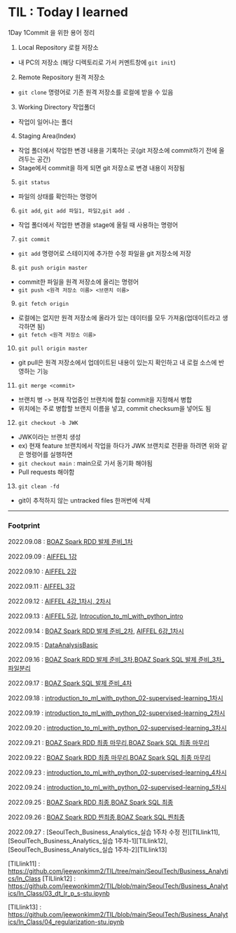 # TIL : Today I learned

1Day 1Commit 을 위한 용어 정리

1. Local Repository 로컬 저장소
- 내 PC의 저장소 (해당 디렉토리로 가서 커멘트창에 ```git init```)

2. Remote Repository 원격 저장소
- ```git clone``` 명령어로 기존 원격 저장소를 로컬에 받을 수 있음

3. Working Directory 작업폴더
- 작업이 일어나는 폴더

4. Staging Area(Index)
- 작업 폴더에서 작업한 변경 내용을 기록하는 곳(git 저장소에 commit하기 전에 올려두는 공간)
- Stage에서 commit을 하게 되면 git 저장소로 변경 내용이 저장됨

5. ```git status```
- 파일의 상태를 확인하는 명령어

6. ```git add```, ```git add 파일1, 파일2```,```git add .```
- 작업 폴더에서 작업한 변경을 stage에 올릴 때 사용하는 명령어

7. ```git commit```
- ```git add``` 명령어로 스테이지에 추가한 수정 파일을 git 저장소에 저장

8. ```git push origin master```
- commit한 파일을 원격 저장소에 올리는 명령어
- ```git push <원격 저장소 이름> <브랜치 이름>```

9. ```git fetch origin```
- 로컬에는 없지만 원격 저장소에 올라가 있는 데이터를 모두 가져옴(업데이트라고 생각하면 됨)
- ```git fetch <원격 저장소 이름>```

10. ```git pull origin master```
- git pull은 원격 저장소에서 업데이트된 내용이 있는지 확인하고 내 로컬 소스에 반영하는 기능

11. ```git merge <commit>```
- 브랜치 병 -> 현재 작업중인 브랜치에 합칠 commit을 지정해서 병합
- <commit> 위치에는 주로 병합할 브랜치 이름을 넣고, commit checksum을 넣어도 됨
  
12. ```git checkout -b JWK```
- JWK이라는 브랜치 생성
- ex) 현재 feature 브랜치에서 작업을 하다가 JWK 브랜치로 전환을 하려면 위와 같은 명령어를 실행하면
- ```git checkout main``` : main으로 가서 동기화 해야됨
- Pull requests 해야함

13. ```git clean -fd```
- git이 추적하지 않는 untracked files 한꺼번에 삭제


  
  
  
---
  
  
  
  
  
### Footprint ###
  
2022.09.08 : [BOAZ Spark RDD 발제 준비_1차][TILlink]

[TILlink]: https://github.com/jeewonkimm2/TIL/blob/main/BOAZ/Spark_RDD_Presentation.ipynb

2022.09.09 : [AIFFEL 1강][TILlink1]

[TILlink1]: https://github.com/jeewonkimm2/TIL/blob/main/AIFFEL/1_%EB%94%A5%EB%9F%AC%EB%8B%9D%ED%95%9C%ED%85%8C_%EC%86%90%EA%B8%80%EC%94%A8_%EC%88%AB%EC%9E%90_%EA%B0%80%EB%A5%B4%EC%B3%90%EC%A3%BC%EA%B8%B0_(1)_%EB%AA%A8%EB%8D%B8_%EC%84%A4%EA%B3%84.ipynb

2022.09.10 : [AIFFEL 2강][TILlink2]

[TILlink2]: https://github.com/jeewonkimm2/TIL/blob/main/AIFFEL/2_%EB%94%A5%EB%9F%AC%EB%8B%9D%ED%95%9C%ED%85%8C_%EC%86%90%EA%B8%80%EC%94%A8_%EC%88%AB%EC%9E%90_%EA%B0%80%EB%A5%B4%EC%B3%90%EC%A3%BC%EA%B8%B0_(2)_%EB%AA%A8%EB%8D%B8_%ED%95%99%EC%8A%B5.ipynb

2022.09.11 : [AIFFEL 3강][TILlink3]

[TILlink3]: https://github.com/jeewonkimm2/TIL/blob/main/AIFFEL/3_%EC%9D%B8%EA%B3%B5%EC%A7%80%EB%8A%A5%EA%B3%BC_%EA%B0%80%EC%9C%84%EB%B0%94%EC%9C%84%EB%B3%B4_%EB%8B%A8%ED%8C%90%EC%8A%B9%EB%B6%80_%ED%94%84%EB%A1%9C%EC%A0%9D%ED%8A%B8.ipynb

2022.09.12 : [AIFFEL 4강_1차시, 2차시][TILlink4]

[TILlink4]: https://github.com/jeewonkimm2/TIL/blob/main/AIFFEL/4_%EA%B1%B0%EC%9A%B8%EC%95%84_%EA%B1%B0%EC%9A%B8%EC%95%84%2C_%EB%82%98%EB%8A%94_%EB%A9%8D%EB%A9%8D%EC%9D%B4_%EC%83%81%EC%9D%B4%EB%8B%88%2C_%EB%83%A5%EC%9D%B4_%EC%83%81%EC%9D%B4%EB%8B%88%3F_(1)_%EC%A7%81%EC%A0%91_%EB%A7%8C%EB%93%A4%EA%B8%B0.ipynb

2022.09.13 : [AIFFEL 5강][TILlink5], [Introcution_to_ml_with_python_intro][TILlink6]

[TILlink5]: https://github.com/jeewonkimm2/TIL/blob/main/AIFFEL/5_%EA%B1%B0%EC%9A%B8%EC%95%84_%EA%B1%B0%EC%9A%B8%EC%95%84%2C_%EB%82%98%EB%8A%94_%EB%A9%8D%EB%A9%8D%EC%9D%B4_%EC%83%81%EC%9D%B4%EB%8B%88%2C_%EB%83%A5%EC%9D%B4_%EC%83%81%EC%9D%B4%EB%8B%88%3F_(2)_%EC%A0%84%EC%9D%B4_%ED%95%99%EC%8A%B5_%EB%AA%A8%EB%8D%B8_%EA%B5%AC%EC%B6%95.ipynb
[TILlink6]:https://github.com/jeewonkimm2/TIL/blob/main/SeoulTech/Business_Analytics/amueller_introduction_to_ml_with_python/introduction_to_ml_with_python_01_introduction.ipynb

2022.09.14 : [BOAZ Spark RDD 발제 준비_2차][TILlink], [AIFFEL 6강_1차시][TILlink7]

[TILlink7]:https://github.com/jeewonkimm2/TIL/blob/main/AIFFEL/6_%EA%B1%B0%EC%9A%B8%EC%95%84_%EA%B1%B0%EC%9A%B8%EC%95%84%2C_%EB%82%98%EB%8A%94_%EB%A9%8D%EB%A9%8D%EC%9D%B4_%EC%83%81%EC%9D%B4%EB%8B%88%2C_%EB%83%A5%EC%9D%B4_%EC%83%81%EC%9D%B4%EB%8B%88%3F_(3)_%EC%A0%84%EC%9D%B4_%ED%95%99%EC%8A%B5_%EB%AA%A8%EB%8D%B8_%ED%95%99%EC%8A%B5.ipynb


2022.09.15 : [DataAnalysisBasic][TILlink8]

[TILlink8]:https://github.com/jeewonkimm2/TIL/blob/main/SeoulTech/Business_Analytics/self-learning/DataAnalysisBasic.ipynb


2022.09.16 : [BOAZ Spark RDD 발제 준비_3차][TILlink],[BOAZ Spark SQL 발제 준비_3차_파일분리][TILlink9]

[TILlink9]: https://github.com/jeewonkimm2/TIL/blob/main/BOAZ/Spark_SQL_presentation.ipynb


2022.09.17 : [BOAZ Spark SQL 발제 준비_4차][TILlink9]

[TILlink9]: https://github.com/jeewonkimm2/TIL/blob/main/BOAZ/Spark_SQL_presentation.ipynb

2022.09.18 : [introduction_to_ml_with_python_02-supervised-learning_1차시][TILlink10]

[TILlink10]:https://github.com/jeewonkimm2/TIL/blob/main/SeoulTech/Business_Analytics/introduction_to_ml_with_python_02_supervised_learning.ipynb

2022.09.19 : [introduction_to_ml_with_python_02-supervised-learning_2차시][TILlink10]

2022.09.20 : [introduction_to_ml_with_python_02-supervised-learning_3차시][TILlink10]

2022.09.21 : [BOAZ Spark RDD 최종 마무리][TILlink],[BOAZ Spark SQL 최종 마무리][TILlink9]

2022.09.22 : [BOAZ Spark RDD 최종 마무리][TILlink],[BOAZ Spark SQL 최종 마무리][TILlink9]

2022.09.23 : [introduction_to_ml_with_python_02-supervised-learning_4차시][TILlink10]

2022.09.24 : [introduction_to_ml_with_python_02-supervised-learning_5차시][TILlink10]

2022.09.25 : [BOAZ Spark RDD 최종][TILlink],[BOAZ Spark SQL 최종][TILlink9]

2022.09.26 : [BOAZ Spark RDD 찐최종][TILlink],[BOAZ Spark SQL 찐최종][TILlink9]

2022.09.27 : [SeoulTech_Business_Analytics_실습 1주차 수정 전][TILlink11], [SeoulTech_Business_Analytics_실습 1주차-1][TILlink12], [SeoulTech_Business_Analytics_실습 1주차-2][TILlink13]

[TILlink11] : https://github.com/jeewonkimm2/TIL/tree/main/SeoulTech/Business_Analytics/In_Class
[TILlink12] : https://github.com/jeewonkimm2/TIL/blob/main/SeoulTech/Business_Analytics/In_Class/03_dt_lr_p_s-stu.ipynb

[TILlink13] : https://github.com/jeewonkimm2/TIL/blob/main/SeoulTech/Business_Analytics/In_Class/04_regularization-stu.ipynb
